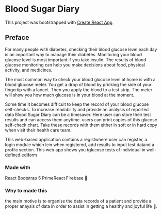 # Blood Sugar Diary

This project was bootstrapped with [Create React App](https://github.com/facebook/create-react-app).

## Preface

For many people with diabetes, checking their blood glucose level each day is an important way to manage their diabetes. Monitoring your blood glucose level is most important if you take insulin. The results of blood glucose monitoring can help you make decisions about food, physical activity, and medicines.

The most common way to check your blood glucose level at home is with a blood glucose meter. You get a drop of blood by pricking the side of your fingertip with a lancet. Then you apply the blood to a test strip. The meter will show you how much glucose is in your blood at the moment.

Some time it becomes difficult to keep the record of your blood glucose self-checks. To increase readability and provide an analysis of reported data Blood Sugar Diary can be a timesaver. Here user can store their test results and can access them anytime. users can print copies of this glucose self-check chart. Take these records with them either in soft or in hard copy when visit their health care team.

This web-based application contains a registwhere user can register, a login module which lein when registered, add results to input test datand a profile section. This web app shows you tglucose tests of individual in well-defined ediform


### Made with

React
Bootstrap 5
PrimeReact
Firebase 🤩

### Why to made this

the main motive is to organise the data records of a patient and provide a proper anaysis of data in order to assist in getting a healthy and joyful life 🙂.


